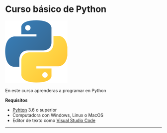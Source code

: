 # Curso básico de Python

![Logo de Python](https://github.com/aldodanielle/Python_Curso_Basico/blob/main/Imagenes/logo_python.png?raw=true)

En este curso aprenderas a programar en Python

**Requisitos**
- [Pyhton](https://www.python.org/downloads/) 3.6 o superior
- Computadora con Windows, Linux o MacOS
- Editor de texto como [Visual Studio Code](https://code.visualstudio.com/)

-----------------------
